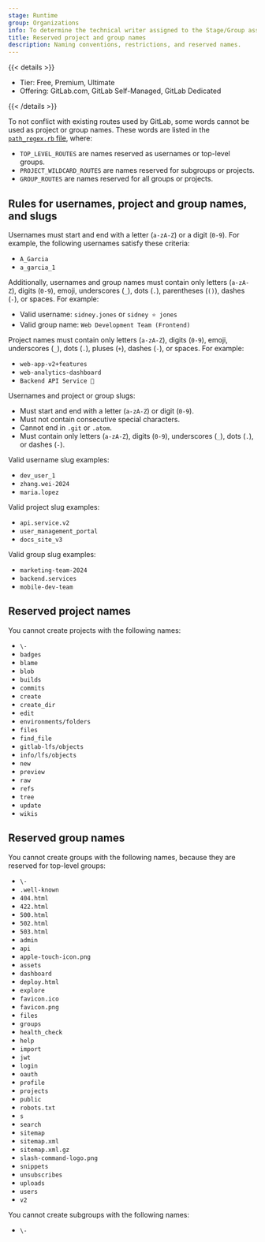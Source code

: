 ```yaml
---
stage: Runtime
group: Organizations
info: To determine the technical writer assigned to the Stage/Group associated with this page, see https://handbook.gitlab.com/handbook/product/ux/technical-writing/#assignments
title: Reserved project and group names
description: Naming conventions, restrictions, and reserved names.
---
```


{{< details >}}

- Tier: Free, Premium, Ultimate
- Offering: GitLab.com, GitLab Self-Managed, GitLab Dedicated

{{< /details >}}

To not conflict with existing routes used by GitLab, some words cannot be used as project or group names.
These words are listed in the
[`path_regex.rb` file](https://gitlab.com/gitlab-org/gitlab/-/blob/master/lib/gitlab/path_regex.rb),
where:

- `TOP_LEVEL_ROUTES` are names reserved as usernames or top-level groups.
- `PROJECT_WILDCARD_ROUTES` are names reserved for subgroups or projects.
- `GROUP_ROUTES` are names reserved for all groups or projects.

## Rules for usernames, project and group names, and slugs

Usernames must start and end with a letter (`a-zA-Z`) or a digit (`0-9`).
For example, the following usernames satisfy these criteria:

- `A_Garcia`
- `a_garcia_1`

Additionally, usernames and group names must contain only letters (`a-zA-Z`), digits (`0-9`), emoji, underscores (`_`), dots (`.`), parentheses (`()`), dashes (`-`), or spaces. For example:

- Valid username: `sidney.jones` or `sidney ⭐ jones`
- Valid group name: `Web Development Team (Frontend)`

Project names must contain only letters (`a-zA-Z`), digits (`0-9`), emoji, underscores (`_`), dots (`.`), pluses (`+`), dashes (`-`), or spaces. For example:

- `web-app-v2+features`
- `web-analytics-dashboard`
- `Backend API Service 🚀`

Usernames and project or group slugs:

- Must start and end with a letter (`a-zA-Z`) or digit (`0-9`).
- Must not contain consecutive special characters.
- Cannot end in `.git` or `.atom`.
- Must contain only letters (`a-zA-Z`), digits (`0-9`), underscores (`_`), dots (`.`), or dashes (`-`).

Valid username slug examples:

- `dev_user_1`
- `zhang.wei-2024`
- `maria.lopez`

Valid project slug examples:

- `api.service.v2`
- `user_management_portal`
- `docs_site_v3`

Valid group slug examples:

- `marketing-team-2024`
- `backend.services`
- `mobile-dev-team`

## Reserved project names

You cannot create projects with the following names:

- `\-`
- `badges`
- `blame`
- `blob`
- `builds`
- `commits`
- `create`
- `create_dir`
- `edit`
- `environments/folders`
- `files`
- `find_file`
- `gitlab-lfs/objects`
- `info/lfs/objects`
- `new`
- `preview`
- `raw`
- `refs`
- `tree`
- `update`
- `wikis`

## Reserved group names

You cannot create groups with the following names, because they are reserved for top-level groups:

- `\-`
- `.well-known`
- `404.html`
- `422.html`
- `500.html`
- `502.html`
- `503.html`
- `admin`
- `api`
- `apple-touch-icon.png`
- `assets`
- `dashboard`
- `deploy.html`
- `explore`
- `favicon.ico`
- `favicon.png`
- `files`
- `groups`
- `health_check`
- `help`
- `import`
- `jwt`
- `login`
- `oauth`
- `profile`
- `projects`
- `public`
- `robots.txt`
- `s`
- `search`
- `sitemap`
- `sitemap.xml`
- `sitemap.xml.gz`
- `slash-command-logo.png`
- `snippets`
- `unsubscribes`
- `uploads`
- `users`
- `v2`

You cannot create subgroups with the following names:

- `\-`

